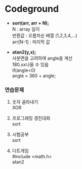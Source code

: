 # Codeground

- **sort(arr, arr + N);**
<br>N : array 길이
<br>반환값 : 오름차순 배열 (1,2,3,4,...)
<br>arr[N-1] : 마지막 값


- **atan2(y,x);**
<br>사분면을 고려하여 angle을 계산
<br>180.xx나올 수 있음
<br>if(angle<0)
<br>	angle = 360 + angle;

### **연습문제** 
1. 숫자 골라내기
<br>XOR

2. 프로그래밍 경진대회
<br>sort

3. 시험공부
<br>sort

4. 다트게임
<br> #include <math.h>
<br> atan2
